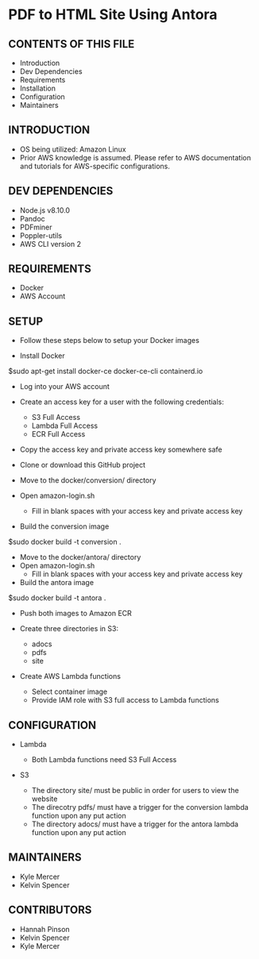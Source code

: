   # PDF to HTML Site Using Antora

CONTENTS OF THIS FILE
---------------------

* Introduction
* Dev Dependencies
* Requirements
 * Installation
 * Configuration
 * Maintainers


 INTRODUCTION
------------

* OS being utilized: Amazon Linux
* Prior AWS knowledge is assumed. Please refer to AWS documentation and tutorials for AWS-specific configurations.

DEV DEPENDENCIES
--------------
* Node.js v8.10.0
* Pandoc
* PDFminer
* Poppler-utils
* AWS CLI version 2

REQUIREMENTS
------------

* Docker
* AWS Account

SETUP
------------

* Follow these steps below to setup your Docker images

* Install Docker

$sudo apt-get install docker-ce docker-ce-cli containerd.io

* Log into your AWS account
* Create an access key for a user with the following credentials: 
  * S3 Full Access
  * Lambda Full Access
  * ECR Full Access
* Copy the access key and private access key somewhere safe

* Clone or download this GitHub project
* Move to the docker/conversion/ directory
* Open amazon-login.sh
  * Fill in blank spaces with your access key and private access key
* Build the conversion image

$sudo docker build -t conversion .

* Move to the docker/antora/ directory
* Open amazon-login.sh
  * Fill in blank spaces with your access key and private access key
* Build the antora image

$sudo docker build -t antora .

* Push both images to Amazon ECR 

* Create three directories in S3:
  * adocs
  * pdfs
  * site

* Create AWS Lambda functions
  * Select container image
  * Provide IAM role with S3 full access to Lambda functions

CONFIGURATION
-------------

* Lambda
  * Both Lambda functions need S3 Full Access

* S3
  * The directory site/ must be public in order for users to view the website
  * The direcotry pdfs/ must have a trigger for the conversion lambda function upon any put action
  * The directory adocs/ must have a trigger for the antora lambda function upon any put action


MAINTAINERS
-----------

* Kyle Mercer
* Kelvin Spencer 

CONTRIBUTORS
-----------

* Hannah Pinson
* Kelvin Spencer
* Kyle Mercer
